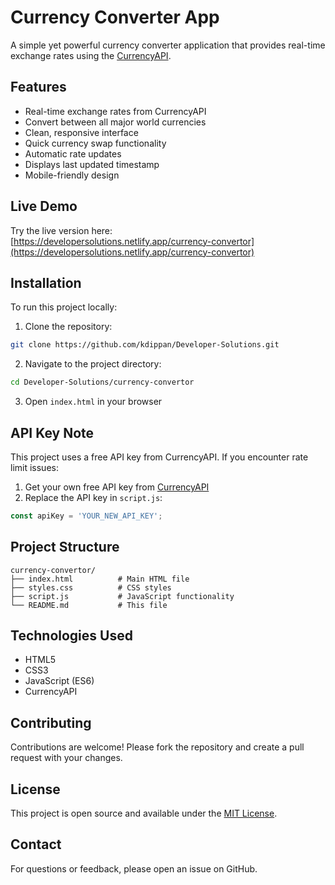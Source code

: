 # Currency Converter App

A simple yet powerful currency converter application that provides real-time exchange rates using the [CurrencyAPI](https://currencyapi.com/).

## Features

- Real-time exchange rates from CurrencyAPI
- Convert between all major world currencies
- Clean, responsive interface
- Quick currency swap functionality
- Automatic rate updates
- Displays last updated timestamp
- Mobile-friendly design

## Live Demo

Try the live version here:  
[https://developersolutions.netlify.app/currency-convertor](https://developersolutions.netlify.app/currency-convertor)

## Installation

To run this project locally:

1. Clone the repository:
```bash
git clone https://github.com/kdippan/Developer-Solutions.git
```

2. Navigate to the project directory:
```bash
cd Developer-Solutions/currency-convertor
```

3. Open `index.html` in your browser

## API Key Note

This project uses a free API key from CurrencyAPI. If you encounter rate limit issues:

1. Get your own free API key from [CurrencyAPI](https://currencyapi.com/)
2. Replace the API key in `script.js`:
```javascript
const apiKey = 'YOUR_NEW_API_KEY';
```

## Project Structure

```
currency-convertor/
├── index.html          # Main HTML file
├── styles.css          # CSS styles
├── script.js           # JavaScript functionality
└── README.md           # This file
```

## Technologies Used

- HTML5
- CSS3
- JavaScript (ES6)
- CurrencyAPI

## Contributing

Contributions are welcome! Please fork the repository and create a pull request with your changes.

## License

This project is open source and available under the [MIT License](LICENSE).

## Contact

For questions or feedback, please open an issue on GitHub.
